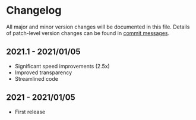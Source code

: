 # Changelog
All major and minor version changes will be documented in this file. Details of
patch-level version changes can be found in [commit messages](../../commits/master).


## 2021.1 - 2021/01/05
- Significant speed improvements (2.5x)
- Improved transparency
- Streamlined code

## 2021 - 2021/01/05
- First release
